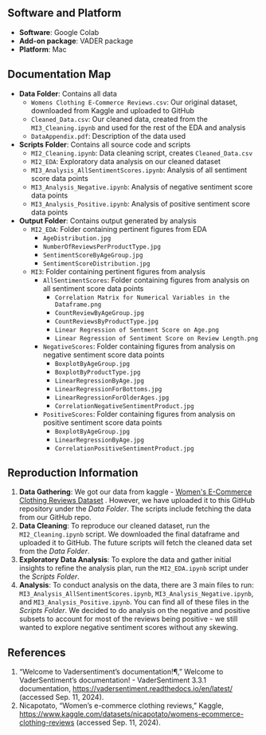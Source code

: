 ## Software and Platform

- **Software**: Google Colab
- **Add-on package**: VADER package
- **Platform**: Mac

## Documentation Map

- **Data Folder**: Contains all data
  - `Womens Clothing E-Commerce Reviews.csv`: Our original dataset, downloaded from Kaggle and uploaded to GitHub
  - `Cleaned_Data.csv`: Our cleaned data, created from the `MI3_Cleaning.ipynb` and used for the rest of the EDA and analysis
  - `DataAppendix.pdf`: Description of the data used
- **Scripts Folder**: Contains all source code and scripts
  - `MI2_Cleaning.ipynb`: Data cleaning script, creates `Cleaned_Data.csv`
  - `MI2_EDA`: Exploratory data analysis on our cleaned dataset
  - `MI3_Analysis_AllSentimentScores.ipynb`: Analysis of all sentiment score data points
  - `MI3_Analysis_Negative.ipynb`: Analysis of negative sentiment score data points
  - `MI3_Analysis_Positive.ipynb`: Analysis of positive sentiment score data points
- **Output Folder**: Contains output generated by analysis
  - `MI2_EDA`: Folder containing pertinent figures from EDA
      - `AgeDistribution.jpg`
      - `NumberOfReviewsPerProductType.jpg`
      - `SentimentScoreByAgeGroup.jpg`
      - `SentimentScoreDistribution.jpg`
  - `MI3`: Folder containing pertinent figures from analysis
      - `AllSentimentScores`: Folder containing figures from analysis on all sentiment score data points
          - `Correlation Matrix for Numerical Variables in the Dataframe.png`
          - `CountReviewByAgeGroup.jpg`
          - `CountReviewsByProductType.jpg`
          - `Linear Regression of Sentment Score on Age.png`
          - `Linear Regression of Sentiment Score on Review Length.png`
      - `NegativeScores`: Folder containing figures from analysis on negative sentiment score data points
          - `BoxplotByAgeGroup.jpg`
          - `BoxplotByProductType.jpg`
          - `LinearRegressionByAge.jpg`
          - `LinearRegressionForBottoms.jpg`
          - `LinearRegressionForOlderAges.jpg`
          - `CorrelationNegativeSentimentProduct.jpg`
      - `PositiveScores`: Folder containing figures from analysis on positive sentiment score data points
          - `BoxplotByAgeGroup.jpg`
          - `LinearRegressionByAge.jpg`
          - `CorrelationPositiveSentimentProduct.jpg`

## Reproduction Information

1. **Data Gathering**: We got our data from kaggle - [Women's E-Commerce Clothing Reviews Dataset](https://www.kaggle.com/datasets/nicapotato/womens-ecommerce-clothing-reviews) . However, we have uploaded it to this GitHub repository under the _Data Folder_. The scripts include fetching the data from our GitHub repo.
2. **Data Cleaning**: To reproduce our cleaned dataset, run the `MI2_Cleaning.ipynb` script. We downloaded the final dataframe and uploaded it to GitHub. The future scripts will fetch the cleaned data set from the _Data Folder_.
3. **Exploratory Data Analysis**: To explore the data and gather initial insights to refine the analysis plan, run the `MI2_EDA.ipynb` script under the _Scripts Folder_.
4. **Analysis**: To conduct analysis on the data, there are 3 main files to run: `MI3_Analysis_AllSentimentScores.ipynb`, `MI3_Analysis_Negative.ipynb`, and `MI3_Analysis_Positive.ipynb`. You can find all of these files in the _Scripts Folder_. We decided to do analysis on the negative and positive subsets to account for most of the reviews being positive - we still wanted to explore negative sentiment scores without any skewing.

## References
1. “Welcome to Vadersentiment’s documentation!¶,” Welcome to VaderSentiment’s documentation! - VaderSentiment 3.3.1 documentation, https://vadersentiment.readthedocs.io/en/latest/ (accessed Sep. 11, 2024).
2. Nicapotato, “Women’s e-commerce clothing reviews,” Kaggle, https://www.kaggle.com/datasets/nicapotato/womens-ecommerce-clothing-reviews (accessed Sep. 11, 2024).

